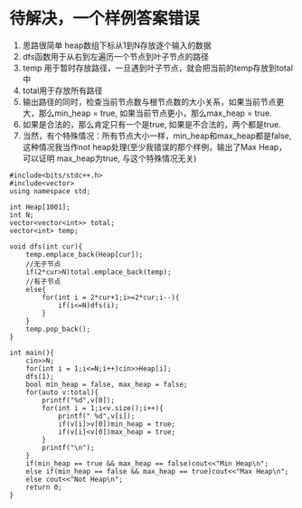 # 待解决，一个样例答案错误
1. 思路很简单 heap数组下标从1到N存放逐个输入的数据  
2. dfs函数用于从右到左遍历一个节点到叶子节点的路径  
3. temp 用于暂时存放路径，一旦遇到叶子节点，就会把当前的temp存放到total中  
4. total用于存放所有路径  
5. 输出路径的同时，检查当前节点数与根节点数的大小关系，如果当前节点更大，那么min_heap = true, 如果当前节点更小，那么max_heap = true.  
6. 如果是合法的，那么肯定只有一个是true, 如果是不合法的，两个都是true.  
7. 当然，有个特殊情况：所有节点大小一样，min_heap和max_heap都是false, 这种情况我当作not heap处理(至少我错误的那个样例，输出了Max Heap，可以证明 max_heap为true, 与这个特殊情况无关)
```
#include<bits/stdc++.h>
#include<vector>
using namespace std;

int Heap[1001];
int N;
vector<vector<int>> total;
vector<int> temp;

void dfs(int cur){
    temp.emplace_back(Heap[cur]);
    //无子节点
    if(2*cur>N)total.emplace_back(temp);
    //有子节点
    else{
        for(int i = 2*cur+1;i>=2*cur;i--){
            if(i<=N)dfs(i);
        }
    }
    temp.pop_back();
}

int main(){
    cin>>N;
    for(int i = 1;i<=N;i++)cin>>Heap[i];
    dfs(1);
    bool min_heap = false, max_heap = false;
    for(auto v:total){
        printf("%d",v[0]);
        for(int i = 1;i<v.size();i++){
            printf(" %d",v[i]);
            if(v[i]>v[0])min_heap = true;
            if(v[i]<v[0])max_heap = true;
        }
        printf("\n");
    }
    if(min_heap == true && max_heap == false)cout<<"Min Heap\n";
    else if(min_heap == false && max_heap == true)cout<<"Max Heap\n";
    else cout<<"Not Heap\n";
    return 0;
}
```
